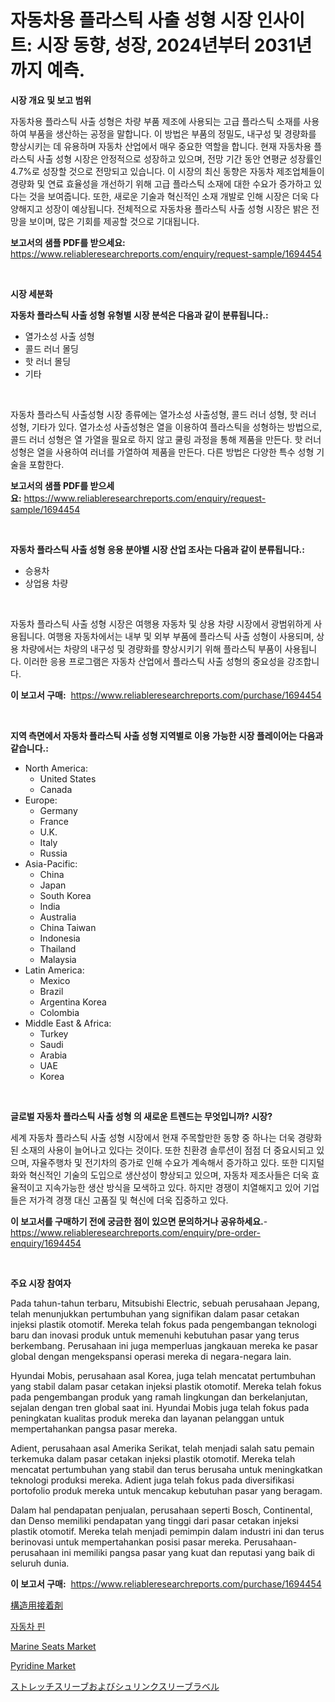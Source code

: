 <p><h1>자동차용 플라스틱 사출 성형 시장 인사이트: 시장 동향, 성장, 2024년부터 2031년까지 예측.</h1></p><p><strong>시장 개요 및 보고 범위</strong></p>
<p><p>자동차용 플라스틱 사출 성형은 차량 부품 제조에 사용되는 고급 플라스틱 소재를 사용하여 부품을 생산하는 공정을 말합니다. 이 방법은 부품의 정밀도, 내구성 및 경량화를 향상시키는 데 유용하며 자동차 산업에서 매우 중요한 역할을 합니다. 현재 자동차용 플라스틱 사출 성형 시장은 안정적으로 성장하고 있으며, 전망 기간 동안 연평균 성장률인 4.7%로 성장할 것으로 전망되고 있습니다. 이 시장의 최신 동향은 자동차 제조업체들이 경량화 및 연료 효율성을 개선하기 위해 고급 플라스틱 소재에 대한 수요가 증가하고 있다는 것을 보여줍니다. 또한, 새로운 기술과 혁신적인 소재 개발로 인해 시장은 더욱 다양해지고 성장이 예상됩니다. 전체적으로 자동차용 플라스틱 사출 성형 시장은 밝은 전망을 보이며, 많은 기회를 제공할 것으로 기대됩니다.</p></p>
<p><strong>보고서의 샘플 PDF를 받으세요:</strong> <a href="https://www.reliableresearchreports.com/enquiry/request-sample/1694454">https://www.reliableresearchreports.com/enquiry/request-sample/1694454</a></p>
<p>&nbsp;</p>
<p><strong>시장 세분화</strong></p>
<p><strong>자동차 플라스틱 사출 성형 유형별 시장 분석은 다음과 같이 분류됩니다.:</strong></p>
<p><ul><li>열가소성 사출 성형</li><li>콜드 러너 몰딩</li><li>핫 러너 몰딩</li><li>기타</li></ul></p>
<p>&nbsp;</p>
<p><p>자동차 플라스틱 사출성형 시장 종류에는 열가소성 사출성형, 콜드 러너 성형, 핫 러너 성형, 기타가 있다. 열가소성 사출성형은 열을 이용하여 플라스틱을 성형하는 방법으로, 콜드 러너 성형은 열 가열을 필요로 하지 않고 쿨링 과정을 통해 제품을 만든다. 핫 러너 성형은 열을 사용하여 러너를 가열하여 제품을 만든다. 다른 방법은 다양한 특수 성형 기술을 포함한다.</p></p>
<p><strong>보고서의 샘플 PDF를 받으세요:</strong>&nbsp;<a href="https://www.reliableresearchreports.com/enquiry/request-sample/1694454">https://www.reliableresearchreports.com/enquiry/request-sample/1694454</a></p>
<p>&nbsp;</p>
<p><strong> 자동차 플라스틱 사출 성형 응용 분야별 시장 산업 조사는 다음과 같이 분류됩니다.:</strong></p>
<p><ul><li>승용차</li><li>상업용 차량</li></ul></p>
<p>&nbsp;</p>
<p><p>자동차 플라스틱 사출 성형 시장은 여행용 자동차 및 상용 차량 시장에서 광범위하게 사용됩니다. 여행용 자동차에서는 내부 및 외부 부품에 플라스틱 사출 성형이 사용되며, 상용 차량에서는 차량의 내구성 및 경량화를 향상시키기 위해 플라스틱 부품이 사용됩니다. 이러한 응용 프로그램은 자동차 산업에서 플라스틱 사출 성형의 중요성을 강조합니다.</p></p>
<p><strong>이 보고서 구매:</strong>&nbsp; <a href="https://www.reliableresearchreports.com/purchase/1694454">https://www.reliableresearchreports.com/purchase/1694454</a></p>
<p>&nbsp;</p>
<p><strong>지역 측면에서 자동차 플라스틱 사출 성형 지역별로 이용 가능한 시장 플레이어는 다음과 같습니다.:</strong></p>
<p><ul>
    <li>
        North America:
        <ul>
            <li>United States</li>
            <li>Canada</li>
        </ul>
    </li>
    <li>
        Europe:
        <ul>
            <li>Germany</li>
            <li>France</li>
            <li>U.K.</li>
            <li>Italy</li>
            <li>Russia</li>
        </ul>
    </li>
    <li>
        Asia-Pacific:
        <ul>
            <li>China</li>
            <li>Japan</li>
            <li>South Korea</li>
            <li>India</li>
            <li>Australia</li>
            <li>China Taiwan</li>
            <li>Indonesia</li>
            <li>Thailand</li>
            <li>Malaysia</li>
        </ul>
    </li>
    <li>
        Latin America:
        <ul>
            <li>Mexico</li>
            <li>Brazil</li>
            <li>Argentina Korea</li>
            <li>Colombia</li>
        </ul>
    </li>
    <li>
        Middle East & Africa:
        <ul>
            <li>Turkey</li>
            <li>Saudi</li>
            <li>Arabia</li>
            <li>UAE</li>
            <li>Korea</li>
        </ul>
    </li>
    </ul></p>
<p>&nbsp;</p>
<p><strong>글로벌 자동차 플라스틱 사출 성형 의 새로운 트렌드는 무엇입니까? 시장?</strong></p>
<p><p>세계 자동차 플라스틱 사출 성형 시장에서 현재 주목할만한 동향 중 하나는 더욱 경량화된 소재의 사용이 늘어나고 있다는 것이다. 또한 친환경 솔루션이 점점 더 중요시되고 있으며, 자율주행차 및 전기차의 증가로 인해 수요가 계속해서 증가하고 있다. 또한 디지털화와 혁신적인 기술의 도입으로 생산성이 향상되고 있으며, 자동차 제조사들은 더욱 효율적이고 지속가능한 생산 방식을 모색하고 있다. 하지만 경쟁이 치열해지고 있어 기업들은 저가격 경쟁 대신 고품질 및 혁신에 더욱 집중하고 있다.</p></p>
<p><strong>이 보고서를 구매하기 전에 궁금한 점이 있으면 문의하거나 공유하세요.</strong>- <a href="https://www.reliableresearchreports.com/enquiry/pre-order-enquiry/1694454">https://www.reliableresearchreports.com/enquiry/pre-order-enquiry/1694454</a></p>
<p>&nbsp;</p>
<p><strong>주요 시장 참여자</strong></p>
<p><p>Pada tahun-tahun terbaru, Mitsubishi Electric, sebuah perusahaan Jepang, telah menunjukkan pertumbuhan yang signifikan dalam pasar cetakan injeksi plastik otomotif. Mereka telah fokus pada pengembangan teknologi baru dan inovasi produk untuk memenuhi kebutuhan pasar yang terus berkembang. Perusahaan ini juga memperluas jangkauan mereka ke pasar global dengan mengekspansi operasi mereka di negara-negara lain.</p><p>Hyundai Mobis, perusahaan asal Korea, juga telah mencatat pertumbuhan yang stabil dalam pasar cetakan injeksi plastik otomotif. Mereka telah fokus pada pengembangan produk yang ramah lingkungan dan berkelanjutan, sejalan dengan tren global saat ini. Hyundai Mobis juga telah fokus pada peningkatan kualitas produk mereka dan layanan pelanggan untuk mempertahankan pangsa pasar mereka.</p><p>Adient, perusahaan asal Amerika Serikat, telah menjadi salah satu pemain terkemuka dalam pasar cetakan injeksi plastik otomotif. Mereka telah mencatat pertumbuhan yang stabil dan terus berusaha untuk meningkatkan teknologi produksi mereka. Adient juga telah fokus pada diversifikasi portofolio produk mereka untuk mencakup kebutuhan pasar yang beragam.</p><p>Dalam hal pendapatan penjualan, perusahaan seperti Bosch, Continental, dan Denso memiliki pendapatan yang tinggi dari pasar cetakan injeksi plastik otomotif. Mereka telah menjadi pemimpin dalam industri ini dan terus berinovasi untuk mempertahankan posisi pasar mereka. Perusahaan-perusahaan ini memiliki pangsa pasar yang kuat dan reputasi yang baik di seluruh dunia.</p></p>
<p><strong>이 보고서 구매:</strong>&nbsp;&nbsp;<a href="https://www.reliableresearchreports.com/purchase/1694454">https://www.reliableresearchreports.com/purchase/1694454</a></p>
<p><p><a href="https://github.com/KaydenJohns1964/Market-Research-Report-List-1/blob/main/21283618209.md">構造用接着剤</a></p><p><a href="https://github.com/FelipeGrrady654556/Market-Research-Report-List-1/blob/main/96864168002.md">자동차 핀</a></p><p><a href="https://view.publitas.com/reportprime-1/marine-seats-market-furnish-information-about-market-size-market-share-market-dynamics-and-projections-spanning-from-2024-to-2031/">Marine Seats Market</a></p><p><a href="https://copper-carbon-84f.notion.site/Decoding-the-Pyridine-Market-A-Deep-Dive-into-the-Latest-Market-Trends-Market-Segmentation-and-Co-4cdd18b5a7ff44b687f8c3f6f00dc9fb">Pyridine Market</a></p><p><a href="https://github.com/marbadji/Market-Research-Report-List-1/blob/main/20692358208.md">ストレッチスリーブおよびシュリンクスリーブラベル</a></p></p>
